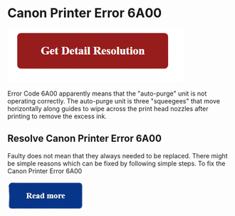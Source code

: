 # Canon Printer Error 6A00

[![Canon Printer Error 6A00](red2.png)](https://computersolve.com/canon-printer-error-6a00/)

Error Code 6A00 apparently means that the "auto-purge" unit is not operating correctly. The auto-purge unit is three "squeegees" that move horizontally along guides to wipe across the print head nozzles after printing to remove the excess ink.


## Resolve Canon Printer Error 6A00

Faulty does not mean that they always needed to be replaced. There might be simple reasons which can be fixed by following simple steps. To fix the Canon Printer Error 6A00

 [![Canon Printer Error 6A00](read.png)](https://computersolve.com/canon-printer-error-6a00/) 
